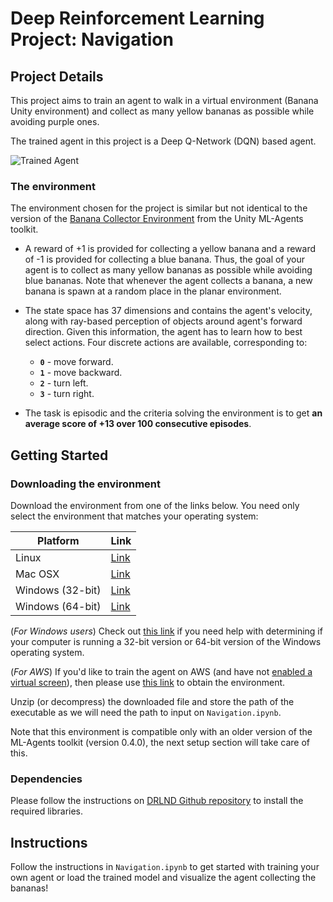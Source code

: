 [//]: # (Image References)

[image1]: https://user-images.githubusercontent.com/10624937/42135619-d90f2f28-7d12-11e8-8823-82b970a54d7e.gif "Trained Agent"

# Deep Reinforcement Learning Project: Navigation

## Project Details

This project aims to train an agent to walk in a virtual environment (Banana Unity environment) and collect as many yellow bananas as possible while avoiding purple ones.

The trained agent in this project is a Deep Q-Network (DQN) based agent.

![Trained Agent][image1]

### The environment

The environment chosen for the project is similar but not identical to the version of the [Banana Collector Environment](https://github.com/Unity-Technologies/ml-agents/blob/master/docs/Learning-Environment-Examples.md#banana-collector) from the Unity ML-Agents toolkit.

* A reward of +1 is provided for collecting a yellow banana and a reward of -1 is provided for collecting a blue banana. Thus, the goal of your agent is to collect as many yellow bananas as possible while avoiding blue bananas. Note that whenever the agent collects a banana, a new banana is spawn at a random place in the planar environment.

* The state space has 37 dimensions and contains the agent's velocity, along with ray-based perception of objects around agent's forward direction. Given this information, the agent has to learn how to best select actions. Four discrete actions are available, corresponding to:
    - **`0`** - move forward.
    - **`1`** - move backward.
    - **`2`** - turn left.
    - **`3`** - turn right.

* The task is episodic and the criteria solving the environment is to get **an average score of +13 over 100 consecutive episodes**.

## Getting Started

### Downloading the environment

Download the environment from one of the links below.  You need only select the environment that matches your operating system:

Platform | Link
-------- | -----
Linux             | [Link](https://s3-us-west-1.amazonaws.com/udacity-drlnd/P1/Banana/Banana_Linux.zip)
Mac OSX           | [Link](https://s3-us-west-1.amazonaws.com/udacity-drlnd/P1/Banana/Banana.app.zip)
Windows (32-bit)  | [Link](https://s3-us-west-1.amazonaws.com/udacity-drlnd/P1/Banana/Banana_Windows_x86.zip)
Windows (64-bit)  | [Link](https://s3-us-west-1.amazonaws.com/udacity-drlnd/P1/Banana/Banana_Windows_x86_64.zip)
    
(_For Windows users_) Check out [this link](https://support.microsoft.com/en-us/help/827218/how-to-determine-whether-a-computer-is-running-a-32-bit-version-or-64) if you need help with determining if your computer is running a 32-bit version or 64-bit version of the Windows operating system.

(_For AWS_) If you'd like to train the agent on AWS (and have not [enabled a virtual screen](https://github.com/Unity-Technologies/ml-agents/blob/master/docs/Training-on-Amazon-Web-Service.md)), then please use [this link](https://s3-us-west-1.amazonaws.com/udacity-drlnd/P1/Banana/Banana_Linux_NoVis.zip) to obtain the environment.

Unzip (or decompress) the downloaded file and store the path of the executable as we will need the path to input on `Navigation.ipynb`. 

Note that this environment is compatible only with an older version of the ML-Agents toolkit (version 0.4.0), the next setup section will take care of this.

### Dependencies

Please follow the instructions on [DRLND Github repository](https://github.com/udacity/deep-reinforcement-learning#dependencies) to install the required libraries.

## Instructions

Follow the instructions in `Navigation.ipynb` to get started with training your own agent or load the trained model and visualize the agent collecting the bananas!
